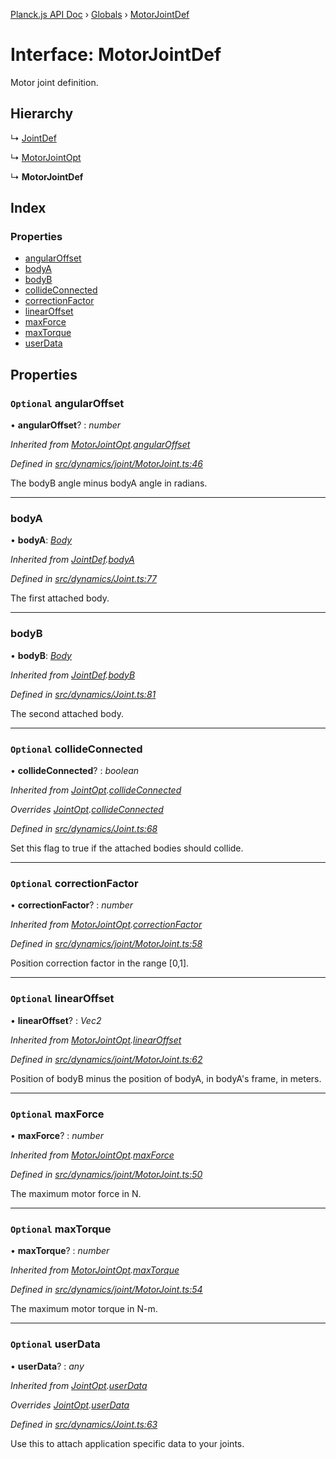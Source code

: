 [Planck.js API Doc](../README.md) › [Globals](../globals.md) › [MotorJointDef](motorjointdef.md)

# Interface: MotorJointDef

Motor joint definition.

## Hierarchy

  ↳ [JointDef](jointdef.md)

  ↳ [MotorJointOpt](motorjointopt.md)

  ↳ **MotorJointDef**

## Index

### Properties

* [angularOffset](motorjointdef.md#optional-angularoffset)
* [bodyA](motorjointdef.md#bodya)
* [bodyB](motorjointdef.md#bodyb)
* [collideConnected](motorjointdef.md#optional-collideconnected)
* [correctionFactor](motorjointdef.md#optional-correctionfactor)
* [linearOffset](motorjointdef.md#optional-linearoffset)
* [maxForce](motorjointdef.md#optional-maxforce)
* [maxTorque](motorjointdef.md#optional-maxtorque)
* [userData](motorjointdef.md#optional-userdata)

## Properties

### `Optional` angularOffset

• **angularOffset**? : *number*

*Inherited from [MotorJointOpt](motorjointopt.md).[angularOffset](motorjointopt.md#optional-angularoffset)*

*Defined in [src/dynamics/joint/MotorJoint.ts:46](https://github.com/shakiba/planck.js/blob/ae24904/src/dynamics/joint/MotorJoint.ts#L46)*

The bodyB angle minus bodyA angle in radians.

___

###  bodyA

• **bodyA**: *[Body](../classes/body.md)*

*Inherited from [JointDef](jointdef.md).[bodyA](jointdef.md#bodya)*

*Defined in [src/dynamics/Joint.ts:77](https://github.com/shakiba/planck.js/blob/ae24904/src/dynamics/Joint.ts#L77)*

The first attached body.

___

###  bodyB

• **bodyB**: *[Body](../classes/body.md)*

*Inherited from [JointDef](jointdef.md).[bodyB](jointdef.md#bodyb)*

*Defined in [src/dynamics/Joint.ts:81](https://github.com/shakiba/planck.js/blob/ae24904/src/dynamics/Joint.ts#L81)*

The second attached body.

___

### `Optional` collideConnected

• **collideConnected**? : *boolean*

*Inherited from [JointOpt](jointopt.md).[collideConnected](jointopt.md#optional-collideconnected)*

*Overrides [JointOpt](jointopt.md).[collideConnected](jointopt.md#optional-collideconnected)*

*Defined in [src/dynamics/Joint.ts:68](https://github.com/shakiba/planck.js/blob/ae24904/src/dynamics/Joint.ts#L68)*

Set this flag to true if the attached bodies
should collide.

___

### `Optional` correctionFactor

• **correctionFactor**? : *number*

*Inherited from [MotorJointOpt](motorjointopt.md).[correctionFactor](motorjointopt.md#optional-correctionfactor)*

*Defined in [src/dynamics/joint/MotorJoint.ts:58](https://github.com/shakiba/planck.js/blob/ae24904/src/dynamics/joint/MotorJoint.ts#L58)*

Position correction factor in the range [0,1].

___

### `Optional` linearOffset

• **linearOffset**? : *Vec2*

*Inherited from [MotorJointOpt](motorjointopt.md).[linearOffset](motorjointopt.md#optional-linearoffset)*

*Defined in [src/dynamics/joint/MotorJoint.ts:62](https://github.com/shakiba/planck.js/blob/ae24904/src/dynamics/joint/MotorJoint.ts#L62)*

Position of bodyB minus the position of bodyA, in bodyA's frame, in meters.

___

### `Optional` maxForce

• **maxForce**? : *number*

*Inherited from [MotorJointOpt](motorjointopt.md).[maxForce](motorjointopt.md#optional-maxforce)*

*Defined in [src/dynamics/joint/MotorJoint.ts:50](https://github.com/shakiba/planck.js/blob/ae24904/src/dynamics/joint/MotorJoint.ts#L50)*

The maximum motor force in N.

___

### `Optional` maxTorque

• **maxTorque**? : *number*

*Inherited from [MotorJointOpt](motorjointopt.md).[maxTorque](motorjointopt.md#optional-maxtorque)*

*Defined in [src/dynamics/joint/MotorJoint.ts:54](https://github.com/shakiba/planck.js/blob/ae24904/src/dynamics/joint/MotorJoint.ts#L54)*

The maximum motor torque in N-m.

___

### `Optional` userData

• **userData**? : *any*

*Inherited from [JointOpt](jointopt.md).[userData](jointopt.md#optional-userdata)*

*Overrides [JointOpt](jointopt.md).[userData](jointopt.md#optional-userdata)*

*Defined in [src/dynamics/Joint.ts:63](https://github.com/shakiba/planck.js/blob/ae24904/src/dynamics/Joint.ts#L63)*

Use this to attach application specific data to your joints.
